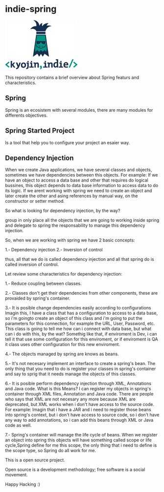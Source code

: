 # indie-spring

![Image of KyojinIndie](https://github.com/kyojinindie/indie-spring/blob/main/kyojinIndie.png)

This repository contains a brief overview about Spring featurs and characteristics.

## Spring

Spring is an ecosistem with several modules, there are many modules for differents objectives.

## Spring Started Project

Is a tool that help you to configure your project an esaier way.

## Dependency Injection

When we create Java applications, we have several classes and objects, sometimes we have dependencies between this objects.
For example:
If we have an object to access a data base and other that requires do logical bussines, this object depends to data base information to access data to do its logic.
If we arent working with spring we need to create an object and later create the other and asing references by manual way, on the constructor or setter method.

So what is looking for dependency injection, by the way?

group in only place all the objects that we are going to working inside spring and delegate to spring the responsability to manage this dependency injection.

So, when we are working with spring we have 2 basic concepts:

1.- Dependency injection
2.- Inversion of control

thus, all that we do is called dependency injection and all that spring do is called inversion of control.

Let review some characteristics for dependency injection:

1.- Reduce coupling between classes.

2.- Classes don't get their dependencies from other components, these are provaided by spring's container.

3.- It is posible change dependencies easily according to configurations
    Imagin this, I have a class that has a configuration to access to a data base, so i'm goingto create an object of this class and i'm going to put the parameters for this connection, for example the URL, User, Password, etc.
    This class is going to tell me how can i connect with data base, but what can i do with this, by the wat?
    Somethig like that, if enviroment is Dev, i can tell it that use some configuration for this enviroment, or if enviroment is QA it class uses other configuration for this new enviroment.
    
4.- The objects managed by spring are knows as beans.

5.- It's not necesary implement an interface to create a spring's bean.
    The only thing that you need to do is register your classes in spring's container and say to sprig that it needs manage the objects of this classes.
    
6.- It is posible perform dependency injection through XML, Annotations and Java code.
    What is this Means?
    I can register my objects in spring's container through XML files, Annotation and Java code.
    There are people who says that XML are not necesary any more because XML are deprecated, but XML works when i don't have access to the source code.
    For example:
    Imagin that i have a JAR and i need to register those beans into spring's context, but i don't have access to source code, so i don't have any way to add annotations, so i can add this beans through XML or Java code as well.
    
7.- Spring's container will manage the life cycle of beans.
    When we register an object into spring this objects will have something called scope or life cycle,Spring define for me this scope, the only thing that i need to define is the scope type, so Spring do all work for me.

This is a open source project.

Open source is a development methodology; free software is a social movement.

Happy Hacking :)
